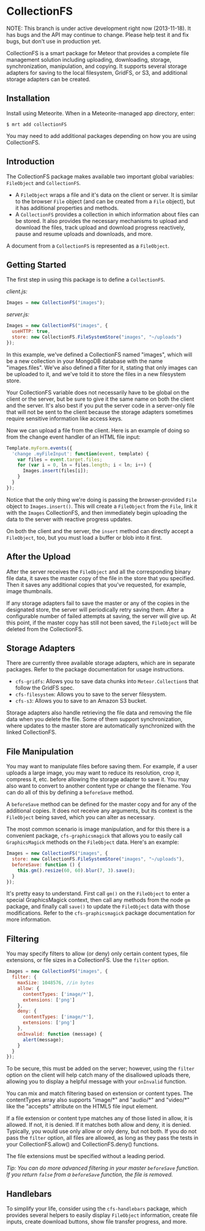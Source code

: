 CollectionFS
=========================

NOTE: This branch is under active development right now (2013-11-18). It has
bugs and the API may continue to change. Please help test it and fix bugs,
but don't use in production yet.

CollectionFS is a smart package for Meteor that provides a complete file
management solution including uploading, downloading, storage, synchronization,
manipulation, and copying. It supports several storage adapters for saving to
the local filesystem, GridFS, or S3, and additional storage adapters can be
created.

## Installation

Install using Meteorite. When in a Meteorite-managed app directory, enter:

```
$ mrt add collectionFS
```

You may need to add additional packages depending on how you are using CollectionFS.

## Introduction

The CollectionFS package makes available two important global variables:
`FileObject` and `CollectionFS`.

* A `FileObject` wraps a file and it's data
on the client or server. It is similar to the browser `File` object (and can be
created from a `File` object), but it has additional properties and methods.
* A `CollectionFS` provides a collection in which information about 
files can be stored. It also provides
the necessary mechanisms to upload and download the files, track
upload and download progress reactively, pause and resume uploads and downloads, and more.

A document from a `CollectionFS` is represented as a `FileObject`.

## Getting Started

The first step in using this package is to define a `CollectionFS`.

*client.js:*

```js
Images = new CollectionFS("images");
```

*server.js:*

```js
Images = new CollectionFS("images", {
  useHTTP: true,
  store: new CollectionFS.FileSystemStore("images", "~/uploads")
});
```

In this example, we've defined a CollectionFS named "images", which will
be a new collection in your MongoDB database with the name "images.files". We've
also defined a filter for it, stating that only images can be uploaded to it,
and we've told it to store the files in a new filesystem store.

Your CollectionFS variable does not necessarily have to be global on the
client or the server, but be sure to give it the same name on both the client and
the server. It's also best if you put the server code in a server-only file that
will not be sent to the client because the storage adapters sometimes require
sensitive information like access keys.

Now we can upload a file from the client. Here is an example of doing so from
the change event handler of an HTML file input:

```js
Template.myForm.events({
  'change .myFileInput': function(event, template) {
    var files = event.target.files;
    for (var i = 0, ln = files.length; i < ln; i++) {
      Images.insert(files[i]);
    }
  }
});
```

Notice that the only thing we're doing is passing the browser-provided `File`
object to `Images.insert()`. This will create a `FileObject` from the
`File`, link it with the `Images` CollectionFS, and then immediately
begin uploading the data to the server with reactive progress updates.

On both the client and the server, the `insert` method can directly
accept a `FileObject`, too, but you must load a buffer or blob into it first.

## After the Upload

After the server receives the `FileObject` and all the corresponding binary file
data, it saves the master copy of the file in the store that you specified. Then
it saves any additional copies that you've requested, for example, image thumbnails.

If any storage adapters fail to save the master or any of the copies in the
designated store, the server will periodically retry saving them. After a
configurable number of failed attempts at saving, the server will give up. At
this point, if the master copy has still not been saved, the `FileObject` will
be deleted from the CollectionFS.

## Storage Adapters

There are currently three available storage adapters, which are in separate
packages. Refer to the package documentation for usage instructions.

* `cfs-gridfs`: Allows you to save data chunks into `Meteor.Collection`s that follow the GridFS spec.
* `cfs-filesystem`: Allows you to save to the server filesystem.
* `cfs-s3`: Allows you to save to an Amazon S3 bucket.

Storage adapters also handle retrieving the file data and removing the file data
when you delete the file. Some of them support synchronization, where updates
to the master store are automatically synchronized with the linked CollectionFS.

## File Manipulation

You may want to manipulate files before saving them. For example, if a user
uploads a large image, you may want to reduce its resolution, crop it,
compress it, etc. before allowing the storage adapter to save it. You may also
want to convert to another content type or change the filename. You can do all
of this by defining a `beforeSave` method.

A `beforeSave` method can be defined for the master copy and for any of the
additional copies. It does not receive any arguments, but its context is the
`FileObject` being saved, which you can alter as necessary.

The most common scenario is image manipulation, and for this there is a convenient
package, `cfs-graphicsmagick` that allows you to easily call `GraphicsMagick` methods on the `FileObject`
data. Here's an example:

```js
Images = new CollectionFS("images", {
  store: new CollectionFS.FileSystemStore("images", "~/uploads"),
  beforeSave: function () {
    this.gm().resize(60, 60).blur(7, 3).save();
  }
});
```

It's pretty easy to understand. First call `gm()` on the `FileObject` to enter
a special GraphicsMagick context, then call any methods from the node `gm` package,
and finally call `save()` to update the `FileObject` data with those modifications.
Refer to the `cfs-graphicsmagick` package documentation for more information.

## Filtering

You may specify filters to allow (or deny) only certain content types, file extensions,
or file sizes in a CollectionFS. Use the `filter` option.

```js
Images = new CollectionFS("images", {
  filter: {
    maxSize: 1048576, //in bytes
    allow: {
      contentTypes: ['image/*'],
      extensions: ['png']
    },
    deny: {
      contentTypes: ['image/*'],
      extensions: ['png']
    },
    onInvalid: function (message) {
      alert(message);
    }
  }
});
```

To be secure, this must be added on the server; however, using the `filter`
option on the client will help catch many of the disallowed uploads there,
allowing you to display a helpful message with your `onInvalid` function.

You can mix and match filtering based on extension or content types.
The contentTypes array also supports "image/\*" and "audio/\*" and "video/\*"
like the "accepts" attribute on the HTML5 file input element.

If a file extension or content type matches any of those listed in allow,
it is allowed. If not, it is denied. If it matches both allow and deny,
it is denied. Typically, you would use only allow or only deny,
but not both. If you do not pass the `filter` option, all files are allowed,
as long as they pass the tests in your CollectionFS.allow() and CollectionFS.deny()
functions.

The file extensions must be specified without a leading period.

*Tip: You can do more advanced filtering in your master `beforeSave` function. If you return
`false` from a `beforeSave` function, the file is removed.*

## Handlebars

To simplify your life, consider using the `cfs-handlebars` package, which provides
several helpers to easily display `FileObject` information, create file inputs,
create download buttons, show file transfer progress, and more.
